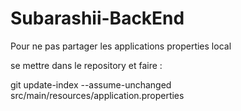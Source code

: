 # Subarashii-BackEnd

Pour ne pas partager les applications properties local 

se mettre dans le repository et faire :

git update-index --assume-unchanged src/main/resources/application.properties